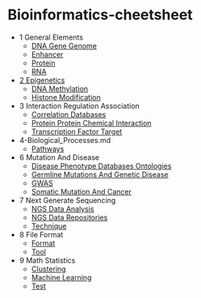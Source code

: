 # Bioinformatics-cheetsheet

- 1 General Elements
  * [DNA Gene Genome](1-General_Elements/DNA,Gene,Genome.md)
  * [Enhancer](1-General_Elements/Enhancer.md)
  * [Protein](1-General_Elements/Protein.md)
  * [RNA](1-General_Elements/RNA.md)
- [2 Epigenetics](2-Epigenetics/README.md)
  * [DNA Methylation](2-Epigenetics/DNA_Methylation.md)
  * [Histone Modification](2-Epigenetics/Histone_Modification.md)
- 3 Interaction Regulation Association
  * [Correlation Databases](3-Interaction,Regulation,Association/Correlation_Databases.md)
  * [Protein Protein Chemical Interaction](3-Interaction,Regulation,Association/Protein_Protein,Chemical_Interaction.md)
  * [Transcription Factor Target](3-Interaction,Regulation,Association/Transcription_Factor-Target.md)
- 4-Biological_Processes.md
  * [Pathways](4-Biological_Processes.md/Pathways.md)
- 6 Mutation And Disease
  * [Disease Phenotype Databases Ontologies](6-Mutation_and_Disease/Disease,Phenotype_Databases,Ontologies.md)
  * [Germline Mutations And Genetic Disease](6-Mutation_and_Disease/Germline_Mutations_and_Genetic_Disease.md)
  * [GWAS](6-Mutation_and_Disease/GWAS.md)
  * [Somatic Mutation And Cancer](6-Mutation_and_Disease/Somatic_Mutation_and_Cancer.md)
- 7 Next Generate Sequencing
  * [NGS Data Analysis](7-Next_Generate_Sequencing/NGS_Data_Analysis.md)
  * [NGS Data Repositories](7-Next_Generate_Sequencing/NGS_Data_Repositories.md)
  * [Technique](7-Next_Generate_Sequencing/Technique.md)
- 8 File Format
  * [Format](8-File_Format/Format.md)
  * [Tool](8-File_Format/Tool.md)
- 9 Math Statistics
  * [Clustering](9-Math,Statistics/Clustering.md)
  * [Machine Learning](9-Math,Statistics/Machine_Learning.md)
  * [Test](9-Math,Statistics/Test.md)
